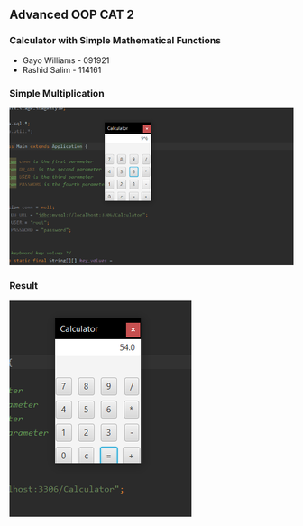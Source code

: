 
## Advanced OOP CAT 2 

### Calculator with Simple Mathematical Functions

- Gayo Williams - 091921
- Rashid Salim - 114161


### Simple Multiplication
![Multiplication](https://github.com/Rashidsalim/CalculatorFXRMI/blob/master/Screenshots/multiplication.png)

### Result
![Result](https://github.com/Rashidsalim/CalculatorFXRMI/blob/master/Screenshots/result.png)
